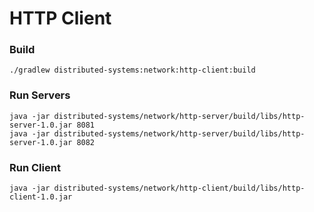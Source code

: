 # HTTP Client

### Build 

``` 
./gradlew distributed-systems:network:http-client:build
```

### Run Servers

``` 
java -jar distributed-systems/network/http-server/build/libs/http-server-1.0.jar 8081
java -jar distributed-systems/network/http-server/build/libs/http-server-1.0.jar 8082
```

### Run Client

``` 
java -jar distributed-systems/network/http-client/build/libs/http-client-1.0.jar
```

